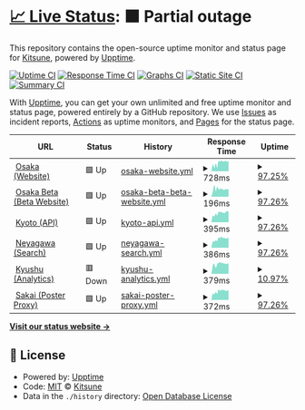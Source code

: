 # [📈 Live Status](https://status.kitsune.tv): <!--live status--> **🟧 Partial outage**

This repository contains the open-source uptime monitor and status page for [Kitsune](https://kitsune.tv/), powered by [Upptime](https://github.com/upptime/upptime).

[![Uptime CI](https://github.com/KitsuneTV/Status/workflows/Uptime%20CI/badge.svg)](https://github.com/KitsuneTV/Status/actions?query=workflow%3A%22Uptime+CI%22)
[![Response Time CI](https://github.com/KitsuneTV/Status/workflows/Response%20Time%20CI/badge.svg)](https://github.com/KitsuneTV/Status/actions?query=workflow%3A%22Response+Time+CI%22)
[![Graphs CI](https://github.com/KitsuneTV/Status/workflows/Graphs%20CI/badge.svg)](https://github.com/KitsuneTV/Status/actions?query=workflow%3A%22Graphs+CI%22)
[![Static Site CI](https://github.com/KitsuneTV/Status/workflows/Static%20Site%20CI/badge.svg)](https://github.com/KitsuneTV/Status/actions?query=workflow%3A%22Static+Site+CI%22)
[![Summary CI](https://github.com/KitsuneTV/Status/workflows/Summary%20CI/badge.svg)](https://github.com/KitsuneTV/Status/actions?query=workflow%3A%22Summary+CI%22)

With [Upptime](https://upptime.js.org), you can get your own unlimited and free uptime monitor and status page, powered entirely by a GitHub repository. We use [Issues](https://github.com/KitsuneTV/Status/issues) as incident reports, [Actions](https://github.com/KitsuneTV/Status/actions) as uptime monitors, and [Pages](https://status.kitsune.tv) for the status page.

<!--start: status pages-->
<!-- This summary is generated by Upptime (https://github.com/upptime/upptime) -->
<!-- Do not edit this manually, your changes will be overwritten -->
<!-- prettier-ignore -->
| URL | Status | History | Response Time | Uptime |
| --- | ------ | ------- | ------------- | ------ |
| <img alt="" src="https://favicons.githubusercontent.com/kitsune.tv" height="13"> [Osaka (Website)](https://kitsune.tv/) | 🟩 Up | [osaka-website.yml](https://github.com/KitsuneTV/Status/commits/HEAD/history/osaka-website.yml) | <details><summary><img alt="Response time graph" src="./graphs/osaka-website/response-time-week.png" height="20"> 728ms</summary><br><a href="https://status.kitsune.tv/history/osaka-website"><img alt="Response time 761" src="https://img.shields.io/endpoint?url=https%3A%2F%2Fraw.githubusercontent.com%2FKitsuneTV%2FStatus%2FHEAD%2Fapi%2Fosaka-website%2Fresponse-time.json"></a><br><a href="https://status.kitsune.tv/history/osaka-website"><img alt="24-hour response time 571" src="https://img.shields.io/endpoint?url=https%3A%2F%2Fraw.githubusercontent.com%2FKitsuneTV%2FStatus%2FHEAD%2Fapi%2Fosaka-website%2Fresponse-time-day.json"></a><br><a href="https://status.kitsune.tv/history/osaka-website"><img alt="7-day response time 728" src="https://img.shields.io/endpoint?url=https%3A%2F%2Fraw.githubusercontent.com%2FKitsuneTV%2FStatus%2FHEAD%2Fapi%2Fosaka-website%2Fresponse-time-week.json"></a><br><a href="https://status.kitsune.tv/history/osaka-website"><img alt="30-day response time 742" src="https://img.shields.io/endpoint?url=https%3A%2F%2Fraw.githubusercontent.com%2FKitsuneTV%2FStatus%2FHEAD%2Fapi%2Fosaka-website%2Fresponse-time-month.json"></a><br><a href="https://status.kitsune.tv/history/osaka-website"><img alt="1-year response time 761" src="https://img.shields.io/endpoint?url=https%3A%2F%2Fraw.githubusercontent.com%2FKitsuneTV%2FStatus%2FHEAD%2Fapi%2Fosaka-website%2Fresponse-time-year.json"></a></details> | <details><summary><a href="https://status.kitsune.tv/history/osaka-website">97.25%</a></summary><a href="https://status.kitsune.tv/history/osaka-website"><img alt="All-time uptime 99.93%" src="https://img.shields.io/endpoint?url=https%3A%2F%2Fraw.githubusercontent.com%2FKitsuneTV%2FStatus%2FHEAD%2Fapi%2Fosaka-website%2Fuptime.json"></a><br><a href="https://status.kitsune.tv/history/osaka-website"><img alt="24-hour uptime 100.00%" src="https://img.shields.io/endpoint?url=https%3A%2F%2Fraw.githubusercontent.com%2FKitsuneTV%2FStatus%2FHEAD%2Fapi%2Fosaka-website%2Fuptime-day.json"></a><br><a href="https://status.kitsune.tv/history/osaka-website"><img alt="7-day uptime 97.25%" src="https://img.shields.io/endpoint?url=https%3A%2F%2Fraw.githubusercontent.com%2FKitsuneTV%2FStatus%2FHEAD%2Fapi%2Fosaka-website%2Fuptime-week.json"></a><br><a href="https://status.kitsune.tv/history/osaka-website"><img alt="30-day uptime 99.37%" src="https://img.shields.io/endpoint?url=https%3A%2F%2Fraw.githubusercontent.com%2FKitsuneTV%2FStatus%2FHEAD%2Fapi%2Fosaka-website%2Fuptime-month.json"></a><br><a href="https://status.kitsune.tv/history/osaka-website"><img alt="1-year uptime 99.93%" src="https://img.shields.io/endpoint?url=https%3A%2F%2Fraw.githubusercontent.com%2FKitsuneTV%2FStatus%2FHEAD%2Fapi%2Fosaka-website%2Fuptime-year.json"></a></details>
| <img alt="" src="https://favicons.githubusercontent.com/beta.kitsune.tv" height="13"> [Osaka Beta (Beta Website)](https://beta.kitsune.tv/) | 🟩 Up | [osaka-beta-beta-website.yml](https://github.com/KitsuneTV/Status/commits/HEAD/history/osaka-beta-beta-website.yml) | <details><summary><img alt="Response time graph" src="./graphs/osaka-beta-beta-website/response-time-week.png" height="20"> 196ms</summary><br><a href="https://status.kitsune.tv/history/osaka-beta-beta-website"><img alt="Response time 196" src="https://img.shields.io/endpoint?url=https%3A%2F%2Fraw.githubusercontent.com%2FKitsuneTV%2FStatus%2FHEAD%2Fapi%2Fosaka-beta-beta-website%2Fresponse-time.json"></a><br><a href="https://status.kitsune.tv/history/osaka-beta-beta-website"><img alt="24-hour response time 118" src="https://img.shields.io/endpoint?url=https%3A%2F%2Fraw.githubusercontent.com%2FKitsuneTV%2FStatus%2FHEAD%2Fapi%2Fosaka-beta-beta-website%2Fresponse-time-day.json"></a><br><a href="https://status.kitsune.tv/history/osaka-beta-beta-website"><img alt="7-day response time 196" src="https://img.shields.io/endpoint?url=https%3A%2F%2Fraw.githubusercontent.com%2FKitsuneTV%2FStatus%2FHEAD%2Fapi%2Fosaka-beta-beta-website%2Fresponse-time-week.json"></a><br><a href="https://status.kitsune.tv/history/osaka-beta-beta-website"><img alt="30-day response time 173" src="https://img.shields.io/endpoint?url=https%3A%2F%2Fraw.githubusercontent.com%2FKitsuneTV%2FStatus%2FHEAD%2Fapi%2Fosaka-beta-beta-website%2Fresponse-time-month.json"></a><br><a href="https://status.kitsune.tv/history/osaka-beta-beta-website"><img alt="1-year response time 196" src="https://img.shields.io/endpoint?url=https%3A%2F%2Fraw.githubusercontent.com%2FKitsuneTV%2FStatus%2FHEAD%2Fapi%2Fosaka-beta-beta-website%2Fresponse-time-year.json"></a></details> | <details><summary><a href="https://status.kitsune.tv/history/osaka-beta-beta-website">97.26%</a></summary><a href="https://status.kitsune.tv/history/osaka-beta-beta-website"><img alt="All-time uptime 99.93%" src="https://img.shields.io/endpoint?url=https%3A%2F%2Fraw.githubusercontent.com%2FKitsuneTV%2FStatus%2FHEAD%2Fapi%2Fosaka-beta-beta-website%2Fuptime.json"></a><br><a href="https://status.kitsune.tv/history/osaka-beta-beta-website"><img alt="24-hour uptime 100.00%" src="https://img.shields.io/endpoint?url=https%3A%2F%2Fraw.githubusercontent.com%2FKitsuneTV%2FStatus%2FHEAD%2Fapi%2Fosaka-beta-beta-website%2Fuptime-day.json"></a><br><a href="https://status.kitsune.tv/history/osaka-beta-beta-website"><img alt="7-day uptime 97.26%" src="https://img.shields.io/endpoint?url=https%3A%2F%2Fraw.githubusercontent.com%2FKitsuneTV%2FStatus%2FHEAD%2Fapi%2Fosaka-beta-beta-website%2Fuptime-week.json"></a><br><a href="https://status.kitsune.tv/history/osaka-beta-beta-website"><img alt="30-day uptime 99.37%" src="https://img.shields.io/endpoint?url=https%3A%2F%2Fraw.githubusercontent.com%2FKitsuneTV%2FStatus%2FHEAD%2Fapi%2Fosaka-beta-beta-website%2Fuptime-month.json"></a><br><a href="https://status.kitsune.tv/history/osaka-beta-beta-website"><img alt="1-year uptime 99.93%" src="https://img.shields.io/endpoint?url=https%3A%2F%2Fraw.githubusercontent.com%2FKitsuneTV%2FStatus%2FHEAD%2Fapi%2Fosaka-beta-beta-website%2Fuptime-year.json"></a></details>
| <img alt="" src="https://favicons.githubusercontent.com/kyoto.kitsune.tv" height="13"> [Kyoto (API)](https://kyoto.kitsune.tv/) | 🟩 Up | [kyoto-api.yml](https://github.com/KitsuneTV/Status/commits/HEAD/history/kyoto-api.yml) | <details><summary><img alt="Response time graph" src="./graphs/kyoto-api/response-time-week.png" height="20"> 395ms</summary><br><a href="https://status.kitsune.tv/history/kyoto-api"><img alt="Response time 372" src="https://img.shields.io/endpoint?url=https%3A%2F%2Fraw.githubusercontent.com%2FKitsuneTV%2FStatus%2FHEAD%2Fapi%2Fkyoto-api%2Fresponse-time.json"></a><br><a href="https://status.kitsune.tv/history/kyoto-api"><img alt="24-hour response time 312" src="https://img.shields.io/endpoint?url=https%3A%2F%2Fraw.githubusercontent.com%2FKitsuneTV%2FStatus%2FHEAD%2Fapi%2Fkyoto-api%2Fresponse-time-day.json"></a><br><a href="https://status.kitsune.tv/history/kyoto-api"><img alt="7-day response time 395" src="https://img.shields.io/endpoint?url=https%3A%2F%2Fraw.githubusercontent.com%2FKitsuneTV%2FStatus%2FHEAD%2Fapi%2Fkyoto-api%2Fresponse-time-week.json"></a><br><a href="https://status.kitsune.tv/history/kyoto-api"><img alt="30-day response time 375" src="https://img.shields.io/endpoint?url=https%3A%2F%2Fraw.githubusercontent.com%2FKitsuneTV%2FStatus%2FHEAD%2Fapi%2Fkyoto-api%2Fresponse-time-month.json"></a><br><a href="https://status.kitsune.tv/history/kyoto-api"><img alt="1-year response time 372" src="https://img.shields.io/endpoint?url=https%3A%2F%2Fraw.githubusercontent.com%2FKitsuneTV%2FStatus%2FHEAD%2Fapi%2Fkyoto-api%2Fresponse-time-year.json"></a></details> | <details><summary><a href="https://status.kitsune.tv/history/kyoto-api">97.26%</a></summary><a href="https://status.kitsune.tv/history/kyoto-api"><img alt="All-time uptime 99.93%" src="https://img.shields.io/endpoint?url=https%3A%2F%2Fraw.githubusercontent.com%2FKitsuneTV%2FStatus%2FHEAD%2Fapi%2Fkyoto-api%2Fuptime.json"></a><br><a href="https://status.kitsune.tv/history/kyoto-api"><img alt="24-hour uptime 100.00%" src="https://img.shields.io/endpoint?url=https%3A%2F%2Fraw.githubusercontent.com%2FKitsuneTV%2FStatus%2FHEAD%2Fapi%2Fkyoto-api%2Fuptime-day.json"></a><br><a href="https://status.kitsune.tv/history/kyoto-api"><img alt="7-day uptime 97.26%" src="https://img.shields.io/endpoint?url=https%3A%2F%2Fraw.githubusercontent.com%2FKitsuneTV%2FStatus%2FHEAD%2Fapi%2Fkyoto-api%2Fuptime-week.json"></a><br><a href="https://status.kitsune.tv/history/kyoto-api"><img alt="30-day uptime 99.37%" src="https://img.shields.io/endpoint?url=https%3A%2F%2Fraw.githubusercontent.com%2FKitsuneTV%2FStatus%2FHEAD%2Fapi%2Fkyoto-api%2Fuptime-month.json"></a><br><a href="https://status.kitsune.tv/history/kyoto-api"><img alt="1-year uptime 99.93%" src="https://img.shields.io/endpoint?url=https%3A%2F%2Fraw.githubusercontent.com%2FKitsuneTV%2FStatus%2FHEAD%2Fapi%2Fkyoto-api%2Fuptime-year.json"></a></details>
| <img alt="" src="https://favicons.githubusercontent.com/neyagawa.kitsune.tv" height="13"> [Neyagawa (Search)](https://neyagawa.kitsune.tv/) | 🟩 Up | [neyagawa-search.yml](https://github.com/KitsuneTV/Status/commits/HEAD/history/neyagawa-search.yml) | <details><summary><img alt="Response time graph" src="./graphs/neyagawa-search/response-time-week.png" height="20"> 386ms</summary><br><a href="https://status.kitsune.tv/history/neyagawa-search"><img alt="Response time 371" src="https://img.shields.io/endpoint?url=https%3A%2F%2Fraw.githubusercontent.com%2FKitsuneTV%2FStatus%2FHEAD%2Fapi%2Fneyagawa-search%2Fresponse-time.json"></a><br><a href="https://status.kitsune.tv/history/neyagawa-search"><img alt="24-hour response time 322" src="https://img.shields.io/endpoint?url=https%3A%2F%2Fraw.githubusercontent.com%2FKitsuneTV%2FStatus%2FHEAD%2Fapi%2Fneyagawa-search%2Fresponse-time-day.json"></a><br><a href="https://status.kitsune.tv/history/neyagawa-search"><img alt="7-day response time 386" src="https://img.shields.io/endpoint?url=https%3A%2F%2Fraw.githubusercontent.com%2FKitsuneTV%2FStatus%2FHEAD%2Fapi%2Fneyagawa-search%2Fresponse-time-week.json"></a><br><a href="https://status.kitsune.tv/history/neyagawa-search"><img alt="30-day response time 354" src="https://img.shields.io/endpoint?url=https%3A%2F%2Fraw.githubusercontent.com%2FKitsuneTV%2FStatus%2FHEAD%2Fapi%2Fneyagawa-search%2Fresponse-time-month.json"></a><br><a href="https://status.kitsune.tv/history/neyagawa-search"><img alt="1-year response time 371" src="https://img.shields.io/endpoint?url=https%3A%2F%2Fraw.githubusercontent.com%2FKitsuneTV%2FStatus%2FHEAD%2Fapi%2Fneyagawa-search%2Fresponse-time-year.json"></a></details> | <details><summary><a href="https://status.kitsune.tv/history/neyagawa-search">97.26%</a></summary><a href="https://status.kitsune.tv/history/neyagawa-search"><img alt="All-time uptime 99.93%" src="https://img.shields.io/endpoint?url=https%3A%2F%2Fraw.githubusercontent.com%2FKitsuneTV%2FStatus%2FHEAD%2Fapi%2Fneyagawa-search%2Fuptime.json"></a><br><a href="https://status.kitsune.tv/history/neyagawa-search"><img alt="24-hour uptime 100.00%" src="https://img.shields.io/endpoint?url=https%3A%2F%2Fraw.githubusercontent.com%2FKitsuneTV%2FStatus%2FHEAD%2Fapi%2Fneyagawa-search%2Fuptime-day.json"></a><br><a href="https://status.kitsune.tv/history/neyagawa-search"><img alt="7-day uptime 97.26%" src="https://img.shields.io/endpoint?url=https%3A%2F%2Fraw.githubusercontent.com%2FKitsuneTV%2FStatus%2FHEAD%2Fapi%2Fneyagawa-search%2Fuptime-week.json"></a><br><a href="https://status.kitsune.tv/history/neyagawa-search"><img alt="30-day uptime 99.37%" src="https://img.shields.io/endpoint?url=https%3A%2F%2Fraw.githubusercontent.com%2FKitsuneTV%2FStatus%2FHEAD%2Fapi%2Fneyagawa-search%2Fuptime-month.json"></a><br><a href="https://status.kitsune.tv/history/neyagawa-search"><img alt="1-year uptime 99.93%" src="https://img.shields.io/endpoint?url=https%3A%2F%2Fraw.githubusercontent.com%2FKitsuneTV%2FStatus%2FHEAD%2Fapi%2Fneyagawa-search%2Fuptime-year.json"></a></details>
| <img alt="" src="https://favicons.githubusercontent.com/kyushu.kitsune.tv" height="13"> [Kyushu (Analytics)](https://kyushu.kitsune.tv/) | 🟥 Down | [kyushu-analytics.yml](https://github.com/KitsuneTV/Status/commits/HEAD/history/kyushu-analytics.yml) | <details><summary><img alt="Response time graph" src="./graphs/kyushu-analytics/response-time-week.png" height="20"> 379ms</summary><br><a href="https://status.kitsune.tv/history/kyushu-analytics"><img alt="Response time 555" src="https://img.shields.io/endpoint?url=https%3A%2F%2Fraw.githubusercontent.com%2FKitsuneTV%2FStatus%2FHEAD%2Fapi%2Fkyushu-analytics%2Fresponse-time.json"></a><br><a href="https://status.kitsune.tv/history/kyushu-analytics"><img alt="24-hour response time 304" src="https://img.shields.io/endpoint?url=https%3A%2F%2Fraw.githubusercontent.com%2FKitsuneTV%2FStatus%2FHEAD%2Fapi%2Fkyushu-analytics%2Fresponse-time-day.json"></a><br><a href="https://status.kitsune.tv/history/kyushu-analytics"><img alt="7-day response time 379" src="https://img.shields.io/endpoint?url=https%3A%2F%2Fraw.githubusercontent.com%2FKitsuneTV%2FStatus%2FHEAD%2Fapi%2Fkyushu-analytics%2Fresponse-time-week.json"></a><br><a href="https://status.kitsune.tv/history/kyushu-analytics"><img alt="30-day response time 488" src="https://img.shields.io/endpoint?url=https%3A%2F%2Fraw.githubusercontent.com%2FKitsuneTV%2FStatus%2FHEAD%2Fapi%2Fkyushu-analytics%2Fresponse-time-month.json"></a><br><a href="https://status.kitsune.tv/history/kyushu-analytics"><img alt="1-year response time 555" src="https://img.shields.io/endpoint?url=https%3A%2F%2Fraw.githubusercontent.com%2FKitsuneTV%2FStatus%2FHEAD%2Fapi%2Fkyushu-analytics%2Fresponse-time-year.json"></a></details> | <details><summary><a href="https://status.kitsune.tv/history/kyushu-analytics">10.97%</a></summary><a href="https://status.kitsune.tv/history/kyushu-analytics"><img alt="All-time uptime 97.94%" src="https://img.shields.io/endpoint?url=https%3A%2F%2Fraw.githubusercontent.com%2FKitsuneTV%2FStatus%2FHEAD%2Fapi%2Fkyushu-analytics%2Fuptime.json"></a><br><a href="https://status.kitsune.tv/history/kyushu-analytics"><img alt="24-hour uptime 0.00%" src="https://img.shields.io/endpoint?url=https%3A%2F%2Fraw.githubusercontent.com%2FKitsuneTV%2FStatus%2FHEAD%2Fapi%2Fkyushu-analytics%2Fuptime-day.json"></a><br><a href="https://status.kitsune.tv/history/kyushu-analytics"><img alt="7-day uptime 10.97%" src="https://img.shields.io/endpoint?url=https%3A%2F%2Fraw.githubusercontent.com%2FKitsuneTV%2FStatus%2FHEAD%2Fapi%2Fkyushu-analytics%2Fuptime-week.json"></a><br><a href="https://status.kitsune.tv/history/kyushu-analytics"><img alt="30-day uptime 79.51%" src="https://img.shields.io/endpoint?url=https%3A%2F%2Fraw.githubusercontent.com%2FKitsuneTV%2FStatus%2FHEAD%2Fapi%2Fkyushu-analytics%2Fuptime-month.json"></a><br><a href="https://status.kitsune.tv/history/kyushu-analytics"><img alt="1-year uptime 97.94%" src="https://img.shields.io/endpoint?url=https%3A%2F%2Fraw.githubusercontent.com%2FKitsuneTV%2FStatus%2FHEAD%2Fapi%2Fkyushu-analytics%2Fuptime-year.json"></a></details>
| <img alt="" src="https://favicons.githubusercontent.com/sakai.kitsune.tv" height="13"> [Sakai (Poster Proxy)](https://sakai.kitsune.tv/) | 🟩 Up | [sakai-poster-proxy.yml](https://github.com/KitsuneTV/Status/commits/HEAD/history/sakai-poster-proxy.yml) | <details><summary><img alt="Response time graph" src="./graphs/sakai-poster-proxy/response-time-week.png" height="20"> 372ms</summary><br><a href="https://status.kitsune.tv/history/sakai-poster-proxy"><img alt="Response time 377" src="https://img.shields.io/endpoint?url=https%3A%2F%2Fraw.githubusercontent.com%2FKitsuneTV%2FStatus%2FHEAD%2Fapi%2Fsakai-poster-proxy%2Fresponse-time.json"></a><br><a href="https://status.kitsune.tv/history/sakai-poster-proxy"><img alt="24-hour response time 278" src="https://img.shields.io/endpoint?url=https%3A%2F%2Fraw.githubusercontent.com%2FKitsuneTV%2FStatus%2FHEAD%2Fapi%2Fsakai-poster-proxy%2Fresponse-time-day.json"></a><br><a href="https://status.kitsune.tv/history/sakai-poster-proxy"><img alt="7-day response time 372" src="https://img.shields.io/endpoint?url=https%3A%2F%2Fraw.githubusercontent.com%2FKitsuneTV%2FStatus%2FHEAD%2Fapi%2Fsakai-poster-proxy%2Fresponse-time-week.json"></a><br><a href="https://status.kitsune.tv/history/sakai-poster-proxy"><img alt="30-day response time 360" src="https://img.shields.io/endpoint?url=https%3A%2F%2Fraw.githubusercontent.com%2FKitsuneTV%2FStatus%2FHEAD%2Fapi%2Fsakai-poster-proxy%2Fresponse-time-month.json"></a><br><a href="https://status.kitsune.tv/history/sakai-poster-proxy"><img alt="1-year response time 377" src="https://img.shields.io/endpoint?url=https%3A%2F%2Fraw.githubusercontent.com%2FKitsuneTV%2FStatus%2FHEAD%2Fapi%2Fsakai-poster-proxy%2Fresponse-time-year.json"></a></details> | <details><summary><a href="https://status.kitsune.tv/history/sakai-poster-proxy">97.26%</a></summary><a href="https://status.kitsune.tv/history/sakai-poster-proxy"><img alt="All-time uptime 99.93%" src="https://img.shields.io/endpoint?url=https%3A%2F%2Fraw.githubusercontent.com%2FKitsuneTV%2FStatus%2FHEAD%2Fapi%2Fsakai-poster-proxy%2Fuptime.json"></a><br><a href="https://status.kitsune.tv/history/sakai-poster-proxy"><img alt="24-hour uptime 100.00%" src="https://img.shields.io/endpoint?url=https%3A%2F%2Fraw.githubusercontent.com%2FKitsuneTV%2FStatus%2FHEAD%2Fapi%2Fsakai-poster-proxy%2Fuptime-day.json"></a><br><a href="https://status.kitsune.tv/history/sakai-poster-proxy"><img alt="7-day uptime 97.26%" src="https://img.shields.io/endpoint?url=https%3A%2F%2Fraw.githubusercontent.com%2FKitsuneTV%2FStatus%2FHEAD%2Fapi%2Fsakai-poster-proxy%2Fuptime-week.json"></a><br><a href="https://status.kitsune.tv/history/sakai-poster-proxy"><img alt="30-day uptime 99.37%" src="https://img.shields.io/endpoint?url=https%3A%2F%2Fraw.githubusercontent.com%2FKitsuneTV%2FStatus%2FHEAD%2Fapi%2Fsakai-poster-proxy%2Fuptime-month.json"></a><br><a href="https://status.kitsune.tv/history/sakai-poster-proxy"><img alt="1-year uptime 99.93%" src="https://img.shields.io/endpoint?url=https%3A%2F%2Fraw.githubusercontent.com%2FKitsuneTV%2FStatus%2FHEAD%2Fapi%2Fsakai-poster-proxy%2Fuptime-year.json"></a></details>

<!--end: status pages-->

[**Visit our status website →**](https://status.kitsune.tv)

## 📄 License

- Powered by: [Upptime](https://github.com/upptime/upptime)
- Code: [MIT](./LICENSE) © [Kitsune](https://kitsune.tv/)
- Data in the `./history` directory: [Open Database License](https://opendatacommons.org/licenses/odbl/1-0/)
